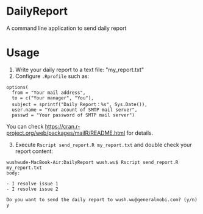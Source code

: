 # DailyReport
A command line application to send daily report 

# Usage

1. Write your daily report to a text file: "my_report.txt"
2. Configure `.Rprofile` such as:

```
options(
  from = "Your mail address",
  to = c("Your manager", "You"),
  subject = sprintf("Daily Report：%s", Sys.Date()),
  user.name = "Your acount of SMTP mail server",
  passwd = "Your password of SMTP mail server")
```

You can check <https://cran.r-project.org/web/packages/mailR/README.html> for details.

3. Execute `Rscript send_report.R my_report.txt` and double check your report content:

```
wushwude-MacBook-Air:DailyReport wush.wu$ Rscript send_report.R my_report.txt
body:

- I resolve issue 1
- I resolve issue 2

Do you want to send the daily report to wush.wu@generalmobi.com? (y/n) y
```
